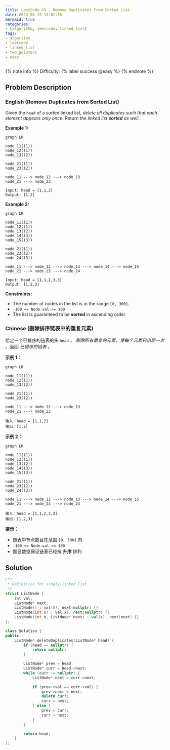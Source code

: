 ```yaml
---
title: LeetCode 83 - Remove Duplicates from Sorted List
date: 2023-06-19 13:01:16
mermaid: true
categories:
- [algorithm, leetcode, linked_list]
tags:
- algorithm
- leetcode
- linked_list
- two_pointers
- easy
---
```


{% note info %}
Difficulty: {% label success @easy %}
{% endnote %}

## Problem Description

### English (Remove Duplicates from Sorted List)

Given the `head` of a sorted linked list, *delete all duplicates such that each element appears only once*. Return *the linked list **sorted** as well*.

**Example 1:**

```mermaid
graph LR

node_11((1))
node_12((1))
node_13((2))

node_21((1))
node_23((2))

node_11 ---> node_12 ---> node_13
node_21 ---> node_23
```

```log
Input: head = [1,1,2]
Output: [1,2]
```

**Example 2:**

```mermaid
graph LR

node_11((1))
node_12((1))
node_13((2))
node_14((3))
node_15((3))

node_21((1))
node_23((2))
node_24((3))

node_11 ---> node_12 ---> node_13 ---> node_14 ---> node_15
node_21 ---> node_23 ---> node_24
```

```log
Input: head = [1,1,2,3,3]
Output: [1,2,3]
```

**Constraints:**

- The number of nodes in the list is in the range `[0, 300]`.
- `-100 <= Node.val <= 100`
- The list is guaranteed to be **sorted** in ascending order.

### Chinese (删除排序链表中的重复元素)

给定一个已排序的链表的头 `head` ， *删除所有重复的元素，使每个元素只出现一次* 。返回 *已排序的链表* 。

**示例 1：**

```mermaid
graph LR

node_11((1))
node_12((1))
node_13((2))

node_21((1))
node_23((2))

node_11 ---> node_12 ---> node_13
node_21 ---> node_23
```

```log
输入：head = [1,1,2]
输出：[1,2]
```

**示例 2：**

```mermaid
graph LR

node_11((1))
node_12((1))
node_13((2))
node_14((3))
node_15((3))

node_21((1))
node_23((2))
node_24((3))

node_11 ---> node_12 ---> node_13 ---> node_14 ---> node_15
node_21 ---> node_23 ---> node_24
```

```log
输入：head = [1,1,2,3,3]
输出：[1,2,3]
```

**提示：**

- 链表中节点数目在范围 `[0, 300]` 内
- `-100 <= Node.val <= 100`
- 题目数据保证链表已经按 **升序** 排列

## Solution

```C++
/**
 * Definition for singly-linked list.
 */
struct ListNode {
    int val;
    ListNode* next;
    ListNode() : val(0), next(nullptr) {}
    ListNode(int x) : val(x), next(nullptr) {}
    ListNode(int x, ListNode* next) : val(x), next(next) {}
};

class Solution {
public:
    ListNode* deleteDuplicates(ListNode* head) {
        if (head == nullptr) {
            return nullptr;
        }

        ListNode* prev = head;
        ListNode* curr = head->next;
        while (curr != nullptr) {
            ListNode* next = curr->next;

            if (prev->val == curr->val) {
                prev->next = next;
                delete curr;
                curr = next;
            } else {
                prev = curr;
                curr = next;
            }
        }

        return head;
    }
};
```
